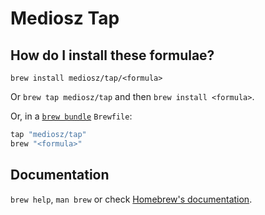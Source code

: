 # Mediosz Tap

## How do I install these formulae?

`brew install mediosz/tap/<formula>`

Or `brew tap mediosz/tap` and then `brew install <formula>`.

Or, in a [`brew bundle`](https://github.com/Homebrew/homebrew-bundle) `Brewfile`:

```ruby
tap "mediosz/tap"
brew "<formula>"
```

## Documentation

`brew help`, `man brew` or check [Homebrew's documentation](https://docs.brew.sh).
